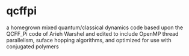 # qcffpi
a homegrown mixed quantum/classical dynamics code based upon the QCFF_Pi code of Arieh Warshel and edited to include OpenMP thread parallelism, suface hopping algorithms, and optimized for use with conjugated polymers
